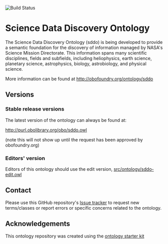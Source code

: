 
![Build Status](https://github.com/aeleish/sddo/workflows/CI/badge.svg)
# Science Data Discovery Ontology

The Science Data Discovery Ontology (sddo) is being developed to provide a semantic foundation for the discovery of information managed by NASA's Science Mission Directorate.  This information spans many scientific disciplines, fields and subfields, including heliophysics, earth science, planetary science, astrophysics, biology, astrobiology, and physical science.  

More information can be found at http://obofoundry.org/ontology/sddo

## Versions

### Stable release versions

The latest version of the ontology can always be found at:

http://purl.obolibrary.org/obo/sddo.owl

(note this will not show up until the request has been approved by obofoundry.org)

### Editors' version

Editors of this ontology should use the edit version, [src/ontology/sddo-edit.owl](src/ontology/sddo-edit.owl)

## Contact

Please use this GitHub repository's [Issue tracker](https://github.com/aeleish/sddo/issues) to request new terms/classes or report errors or specific concerns related to the ontology.

## Acknowledgements

This ontology repository was created using the [ontology starter kit](https://github.com/INCATools/ontology-starter-kit)